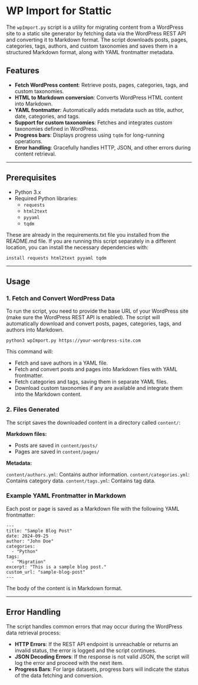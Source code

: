 # WP Import for Stattic

The `wpImport.py` script is a utility for migrating content from a WordPress site to a static site generator by fetching data via the WordPress REST API and converting it to Markdown format. The script downloads posts, pages, categories, tags, authors, and custom taxonomies and saves them in a structured Markdown format, along with YAML frontmatter metadata.

## Features

- **Fetch WordPress content**: Retrieve posts, pages, categories, tags, and custom taxonomies.
- **HTML to Markdown conversion**: Converts WordPress HTML content into Markdown.
- **YAML frontmatter**: Automatically adds metadata such as title, author, date, categories, and tags.
- **Support for custom taxonomies**: Fetches and integrates custom taxonomies defined in WordPress.
- **Progress bars**: Displays progress using `tqdm` for long-running operations.
- **Error handling**: Gracefully handles HTTP, JSON, and other errors during content retrieval.

---

## Prerequisites

- Python 3.x
- Required Python libraries:
  - `requests`
  - `html2text`
  - `pyyaml`
  - `tqdm`

These are already in the requirements.txt file you installed from the README.md file. If you are running this script separately in a different location, you can install the necessary dependencies with:

```
install requests html2text pyyaml tqdm
```

---

## Usage

### 1. Fetch and Convert WordPress Data

To run the script, you need to provide the base URL of your WordPress site (make sure the WordPress REST API is enabled). The script will automatically download and convert posts, pages, categories, tags, and authors into Markdown.

```
python3 wpImport.py https://your-wordpress-site.com
```

This command will:

* Fetch and save authors in a YAML file.
* Fetch and convert posts and pages into Markdown files with YAML frontmatter.
* Fetch categories and tags, saving them in separate YAML files.
* Download custom taxonomies if any are available and integrate them into the Markdown content.

### 2. Files Generated

The script saves the downloaded content in a directory called `content/`:

**Markdown files:**

* Posts are saved in `content/posts/`
* Pages are saved in `content/pages/`

**Metadata:**

`content/authors.yml`: Contains author information.
`content/categories.yml`: Contains category data.
`content/tags.yml`: Contains tag data.

### Example YAML Frontmatter in Markdown

Each post or page is saved as a Markdown file with the following YAML frontmatter:

```
---
title: "Sample Blog Post"
date: 2024-09-25
author: "John Doe"
categories:
  - "Python"
tags:
  - "Migration"
excerpt: "This is a sample blog post."
custom_url: "sample-blog-post"
---
```

The body of the content is in Markdown format.

---

## Error Handling

The script handles common errors that may occur during the WordPress data retrieval process:

* **HTTP Errors**: If the REST API endpoint is unreachable or returns an invalid status, the error is logged and the script continues.
* **JSON Decoding Errors**: If the response is not valid JSON, the script will log the error and proceed with the next item.
* **Progress Bars**: For large datasets, progress bars will indicate the status of the data fetching and conversion.
